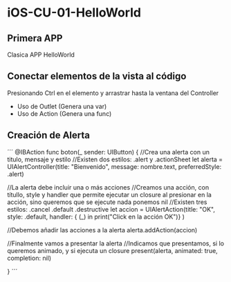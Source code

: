 # iOS-CU-01-HelloWorld

## Primera APP

Clasica APP HelloWorld

## Conectar elementos de la vista al código
Presionando Ctrl en el elemento y arrastrar hasta la ventana del Controller

* Uso de Outlet  (Genera una var)
* Uso de Action (Genera una func)

## Creación de Alerta

´´´
@IBAction func boton(_ sender: UIButton) {
   //Crea una alerta con un titulo, mensaje y estilo
   //Existen dos estilos: .alert y .actionSheet
  let alerta = UIAlertController(title: "Bienvenido", message: nombre.text, preferredStyle: .alert)

  //La alerta debe incluir una o más acciones
  //Creamos una acción, con títullo, style y handler que permite ejecutar un closure al presionar en la acción, sino queremos que se ejecute nada ponemos nil
  //Existen tres estilos: .cancel .default .destructive
  let accion = UIAlertAction(title: "OK", style: .default, handler: { (_) in print("Click en la acción OK")} )

  //Debemos añadir las acciones a la alerta
  alerta.addAction(accion)

  //Finalmente vamos a presentar la alerta
  //Indicamos que presentamos, si lo queremos animado, y si ejecuta un closure
  present(alerta, animated: true, completion: nil)

}
´´´


